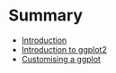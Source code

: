 # Summary

* [Introduction](README.md)
* [Introduction to ggplot2](content/01-ggplot-intro.md)
* [Customising a ggplot](content/02-ggplot-customising.md)
